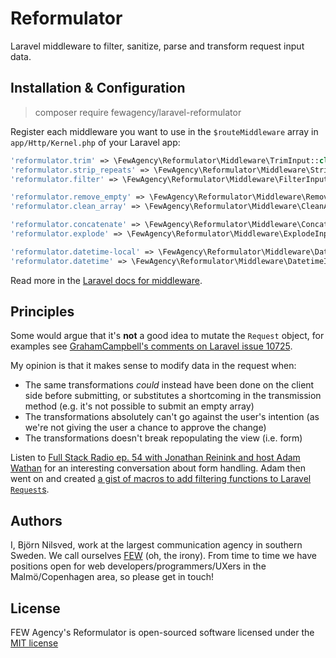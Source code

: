 # Reformulator
Laravel middleware to filter, sanitize, parse and transform request input data.

## Installation & Configuration
> composer require fewagency/laravel-reformulator

Register each middleware you want to use in the `$routeMiddleware` array
in `app/Http/Kernel.php` of your Laravel app: 
```php
'reformulator.trim' => \FewAgency\Reformulator\Middleware\TrimInput::class,
'reformulator.strip_repeats' => \FewAgency\Reformulator\Middleware\StripRepeatNonWordCharsFromInput::class,
'reformulator.filter' => \FewAgency\Reformulator\Middleware\FilterInput::class,

'reformulator.remove_empty' => \FewAgency\Reformulator\Middleware\RemoveEmptyInput::class,
'reformulator.clean_array' => \FewAgency\Reformulator\Middleware\CleanArrayInput::class,

'reformulator.concatenate' => \FewAgency\Reformulator\Middleware\ConcatenateInput::class,
'reformulator.explode' => \FewAgency\Reformulator\Middleware\ExplodeInput::class,

'reformulator.datetime-local' => \FewAgency\Reformulator\Middleware\DatetimeLocalInput::class,
'reformulator.datetime' => \FewAgency\Reformulator\Middleware\DatetimeInput::class,
```
Read more in the [Laravel docs for middleware](https://laravel.com/docs/middleware#registering-middleware).

## Principles
Some would argue that it's **not** a good idea to mutate the `Request` object, for examples see
[GrahamCampbell's comments on Laravel issue 10725](https://github.com/laravel/framework/issues/10725).

My opinion is that it makes sense to modify data in the request when:
- The same transformations *could* instead have been done on the client side before submitting,
or substitutes a shortcoming in the transmission method
(e.g. it's not possible to submit an empty array)
- The transformations absolutely can't go against the user's intention
(as we're not giving the user a chance to approve the change)
- The transformations doesn't break repopulating the view (i.e. form)
  
Listen to
[Full Stack Radio ep. 54 with Jonathan Reinink and host Adam Wathan](http://www.fullstackradio.com/54)
for an interesting conversation about form handling.
Adam then went on and created
[a gist of macros to add filtering functions to Laravel `Request`s](https://gist.github.com/adamwathan/610a9818382900daac6d6ecdf75a109b).

## Authors
I, Björn Nilsved, work at the largest communication agency in southern Sweden.
We call ourselves [FEW](http://fewagency.se) (oh, the irony).
From time to time we have positions open for web developers/programmers/UXers in the Malmö/Copenhagen area,
so please get in touch!

## License
FEW Agency's Reformulator is open-sourced software licensed under the
[MIT license](http://opensource.org/licenses/MIT)
